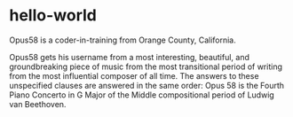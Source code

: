 # hello-world

Opus58 is a coder-in-training from Orange County, California.

Opus58 gets his username from a most interesting, beautiful, and groundbreaking piece of music from the most transitional period of writing from the most influential composer of all time. The answers to these unspecified clauses are answered in the same order: Opus 58 is the Fourth Piano Concerto in G Major of the Middle compositional period of Ludwig van Beethoven.
